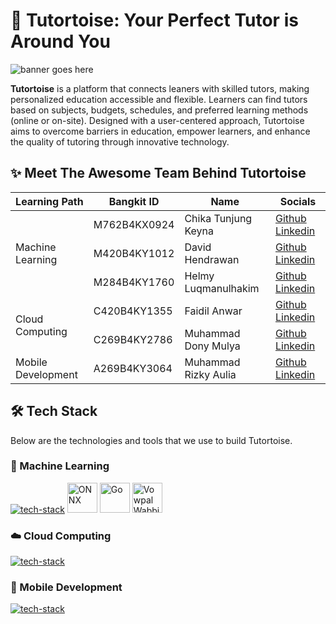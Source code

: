 # 🐢 Tutortoise: Your Perfect Tutor is Around You

![banner goes here](https://via.placeholder.com/1080x480)

**Tutortoise** is a platform that connects leaners with skilled tutors, making personalized education accessible and flexible. Learners can find tutors based on subjects, budgets, schedules, and preferred learning methods (online or on-site). Designed with a user-centered approach, Tutortoise aims to overcome barriers in education, empower learners, and enhance the quality of tutoring through innovative technology.

## ✨ Meet The Awesome Team Behind Tutortoise

<table>
  <thead>
    <tr>
      <th>Learning Path</th>
      <th>Bangkit ID</th>
      <th>Name</th>
      <th>Socials</th>
    </tr>
  </thead>
  <tbody>
    <tr>
      <td rowspan="3">Machine Learning</td>
      <td>M762B4KX0924</td>
      <td>Chika Tunjung Keyna</td>
      <td>
        <a href="https://github.com/">Github</a>
        <a href="https://www.linkedin.com/in/">Linkedin</a>
      </td>
    </tr>
    <tr>
      <td>M420B4KY1012</td>
      <td>David Hendrawan</td>
      <td>
        <a href="https://github.com/">Github</a>
        <a href="https://www.linkedin.com/in/">Linkedin</a>
      </td>
    </tr>
    <tr>
      <td>M284B4KY1760</td>
      <td>Helmy Luqmanulhakim</td>
      <td>
        <a href="https://github.com/">Github</a>
        <a href="https://www.linkedin.com/in/">Linkedin</a>
      </td>
    </tr>
    <tr>
      <td rowspan="2">Cloud Computing</td>
      <td>C420B4KY1355</td>
      <td>Faidil Anwar</td>
      <td>
        <a href="https://github.com/">Github</a>
        <a href="https://www.linkedin.com/in/">Linkedin</a>
      </td>
    </tr>
    <tr>
      <td>C269B4KY2786</td>
      <td>Muhammad Dony Mulya</td>
      <td>
        <a href="https://github.com/">Github</a>
        <a href="https://www.linkedin.com/in/">Linkedin</a>
      </td>
    </tr>
    <tr>
      <td>Mobile Development</td>
      <td>A269B4KY3064</td>
      <td>Muhammad Rizky Aulia</td>
      <td>
        <a href="https://github.com/">Github</a>
        <a href="https://www.linkedin.com/in/">Linkedin</a>
      </td>
    </tr>
  </tbody>
</table>

## 🛠️ Tech Stack

Below are the technologies and tools that we use to build Tutortoise.

### 🤖 Machine Learning

[![tech-stack](https://skillicons.dev/icons?i=tensorflow,py,fastapi)](https://skillicons.dev)
<img src="https://avatars.githubusercontent.com/u/31675368?s=400&v=4" width="48" alt="ONNX">
<img src="https://skillicons.dev/icons?i=go" width="48" alt="Go">
<img src="https://avatars.githubusercontent.com/u/43754238?s=400&v=4" width="48" alt="VowpalWabbit">

### ☁️ Cloud Computing

[![tech-stack](https://skillicons.dev/icons?i=arch,gcp,ts,bun,express,postgres,firebase,docker,terraform,githubactions)](https://skillicons.dev)

### 📱 Mobile Development

[![tech-stack](https://skillicons.dev/icons?i=androidstudio,kotlin,figma)](https://skillicons.dev)
